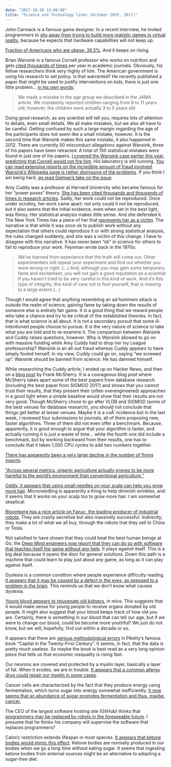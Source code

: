 ```yaml
---
date: "2017-10-20 12:00:00"
title: "Science and Technology links (October 20th, 2017)"
---
```




John Carmack is a famous game designer. In a recent interview, he invited programmers to [shy away from trying to build more realistic games in virtual reality](http://nwn.blogs.com/nwn/2017/10/carmack-oculus-moores-law-3d-vr-ulta-realism.html), because he expects that hardware capabilities will not keep up.

[Fraction of Americans who are obese: 36.5%](https://www.cdc.gov/obesity/data/adult.html). And it keeps on rising.

Brian Wansink is a famous Cornell professor who works on nutrition and gets [cited thousands of times](https://scholar.google.ca/citations?user=5yV3t8oAAAAJ&#038;hl=fr&#038;oi=ao) per year in academic journals. Obviously, his fellow researchers think very highly of him. The American government is using his research to set policy. Is that warranted? He recently published a paper that might be used to justify interventions on kids, there is just one little problem&hellip; [in his own words](https://www.buzzfeed.com/stephaniemlee/who-really-ate-the-apples-though):

> We made a mistake in the age group we described in the JAMA article. We mistakenly reported children ranging from 8 to 11 years old; however, the children were actually 3 to 5 years old


Doing good research, as any scientist will tell you, requires lots of attention to details, even small details. We all make mistakes, but we also all have to be careful. Getting confused by such a large margin regarding the age of the participants does not seem like a small mistake, however. It is the second time that Wansink makes this same mistake, it also happened in 2012. There are currently 50 misconduct allegations against Wansink, three of his papers have been retracted. A total of 150 statistical mistakes were found in just one of his papers. [I covered the Wansink case earlier this year, predicting that Cornell would not fire him](/lemire/blog/2017/03/31/science-and-technology-links-march-30-2017/). His laboratory is still running. [You can read extensive reports on the incredible amount of fraud involved](https://www.buzzfeed.com/stephaniemlee/who-really-ate-the-apples-though). [Wansink&rsquo;s Wikipedia page is rather dismissive of the problems](https://en.m.wikipedia.org/wiki/Brian_Wansink). If you think I am being hard, [go read Gelman&rsquo;s take on the issue](http://andrewgelman.com/2017/04/06/dear-cornell-university-public-relations-office/).

Amy Cuddy was a professor at Harvard University who became famous for her &ldquo;power poses&rdquo; theory. [She has been cited thousands and thousands of times in research articles](https://scholar.google.ca/citations?user=1kdjewoAAAAJ&#038;hl=fr&#038;oi=ao). Sadly, her work could not be reproduced. Once under scrutiny, her work came apart: not only could it not be reproduced, but it also seems that the initial evidence, even when set in the best light, was flimsy. Her statistical analysis makes little sense. And she defended it. The New York Times has a piece of her that [represents her as a victim](https://mobile.nytimes.com/2017/10/18/magazine/when-the-revolution-came-for-amy-cuddy.html). The narrative is that while it was once ok to publish work without any expectation that others could reproduce it or with strong statistical analysis, the rules changed suddenly, and she was a victim of this change. I have to disagree with this narrative. It has never been &ldquo;ok&rdquo; in science for others to fail to reproduce your work. Feynman wrote back in the 1970s:

> We&rsquo;ve learned from experience that the truth will come out. Other experimenters will repeat your experiment and find out whether you were wrong or right. (&hellip;) And, although you may gain some temporary fame and excitement, you will not gain a good reputation as a scientist if you haven&rsquo;t tried to be very careful in this kind of work. And it&rsquo;s this type of integrity, this kind of care not to fool yourself, that is missing to a large extent (&hellip;)


 Though I would agree that anything resembling an ad hominem attack is outside the realm of science, gaining fame by taking down the results of someone else is entirely fair game. It is a good thing that we reward people who take a chance and try to be critical of the established theories. In fact, that is what science is all about. It is not a secondary pursuit that some ill-intentioned people choose to pursue. It is the very nature of science to take what you are told and to re-examine it. The comparison between Wansink and Cuddy raises questions, however. Why is Wansink allowed to go on with massive funding while Amy Cuddy had to drop her Ivy League professorship? Wansink is an all-out fraud whereas Cuddy appears to have simply fooled herself. In my view, Cuddy could go on, saying &ldquo;we screwed up&rdquo;. Wansink should be banned from science. He has damned himself.

While researching the Cuddy article, I ended up on Hacker News, and then on a [blog post](https://github.com/frankmcsherry/blog/blob/master/posts/2017-09-23.md) by Frank McSherry. It is a courageous blog post where McSherry takes apart some of the best papers from database research (including the best paper from SIGMOD 2017) and shows that you cannot trust their results, that they present their (often overengineered) approaches in a good light when a simple baseline would show that their results are not very good. Though McSherry chose to go after VLDB and SIGMOD (some of the best venues for database research), you should not conclude that things get better at lesser venues. Maybe it is a coÃ¯ncidence but in the last week, I reviewed four submissions to journals, all of them proposing new, faster algorithms. Three of them did not even offer a benchmark. Because, apparently, it is good enough to argue that your algorithm is faster, and actually running it is just a waste of time&hellip; while the fourth one did include a benchmark, but by working backward from their results, one has to conclude that it takes 1,000 CPU cycles to add two numbers together.

[There has apparently been a very large decline in the number of flying insects](http://journals.plos.org/plosone/article?id=10.1371/journal.pone.0185809).

[&ldquo;Across several metrics, organic agriculture actually proves to be more harmful to the world&rsquo;s environment than conventional agriculture.&rdquo;](https://ourworldindata.org/is-organic-agriculture-better-for-the-environment)

[Oddly, it appears that using small needles on your scalp can help you grow more hair](https://www.ncbi.nlm.nih.gov/m/pubmed/29028377/). Microneedling is apparently a thing to help diminish wrinkles, and it seems that it works on your scalp too to grow more hair. I am somewhat skeptical.

[Bloomberg has a nice article on Fanuc, the leading producer of industrial robots](https://www.bloomberg.com/news/features/2017-10-18/this-company-s-robots-are-making-everything-and-reshaping-the-world). They are crazily secretive but also massively successful. Indirectly, they make a lot of what we all buy, through the robots that they sell to China or Tesla.

Not satisfied to have shown that they could beat the best human beings at Go, the [Deep Mind engineers now report that they can do so with software that teaches itself the game without any help](http://www.telegraph.co.uk/science/2017/10/18/alphago-zero-google-deepmind-supercomputer-learns-3000-years/). It plays against itself. This is a big deal because it opens the door for general solutions. Down this path is a machine that could learn to play just about any game, as long as it can play against itself.

Dyslexia is a common condition where people experience difficulty reading. [It appears that it may be caused by a defect in the eyes, as opposed to a problem in the brain](https://www.theguardian.com/society/2017/oct/18/dyslexia-scientists-claim-cause-of-condition-may-lie-in-the-eyes). This reminds us that we don&rsquo;t know what causes dyslexia.

[Young blood appears to rejuvenate old kidneys](https://academic.oup.com/biomedgerontology/article-abstract/doi/10.1093/gerona/glx183/4524050/A-young-blood-environment-decreases-aging-of), in mice. This suggests that it would make sense for young people to receive organs donated by old people. It might also suggest that your blood keeps track of how old you are. Certainly, there is something in our blood that can tell our age, but if we were to change our blood, could be become more youthful? We just do not know, but we will, hopefully, find out within a decade or so.

It appears that there are [serious methodological errors](http://marginalrevolution.com/marginalrevolution/2017/10/pikettys-data-reliable.html) in Piketty&rsquo;s famous book &ldquo;Capital in the Twenty-First Century&rdquo;. It seems, in fact, that the data is pretty much useless. So maybe the book is best read as a very long opinion piece that tells us that economic inequality is rising fast.

Our neurons are covered and protected by a myelin layer, basically a layer of fat. When it erodes, we are in trouble. [It appears that a common allergy drug could repair our myelin in some cases](http://www.thelancet.com/journals/lancet/article/PIIS0140-6736(17)32346-2/fulltext?elsca1=tlxpr).

Cancer cells are characterized by the fact that they produce energy using fermentation, which turns sugar into energy somewhat inefficiently. [It now seems that an abundance of sugar promotes fermentation and thus, maybe, cancer.](https://www.nature.com/articles/s41467-017-01019-z)

The CEO of the largest software hosting site (GitHub) thinks that [programmers may be replaced by robots in the foreseeable future](http://www.businessinsider.com/github-ceo-wanstrath-says-automation-will-replace-software-coding-2017-10). I presume that he thinks his company will supervise the software that replaces programmers?

Caloric restriction extends lifespan in most species. [It appears that ketone bodies would mimic this effect](https://www.ncbi.nlm.nih.gov/m/pubmed/28371201/). Ketone bodies are normally produced in our bodies when we go a long time without eating sugar. It seems that ingesting ketone bodies from external sources might be an alternative to adopting a sugar-free diet.

